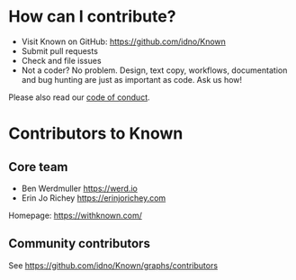 How can I contribute?
=====================

* Visit Known on GitHub: https://github.com/idno/Known
* Submit pull requests
* Check and file issues
* Not a coder? No problem. Design, text copy, workflows, documentation and bug hunting are just as important as code. Ask us how!

Please also read our [code of conduct](CODE_OF_CONDUCT.md).

Contributors to Known
=====================

Core team
---------

* Ben Werdmuller https://werd.io
* Erin Jo Richey https://erinjorichey.com

Homepage: https://withknown.com/

Community contributors
----------------------

See https://github.com/idno/Known/graphs/contributors


